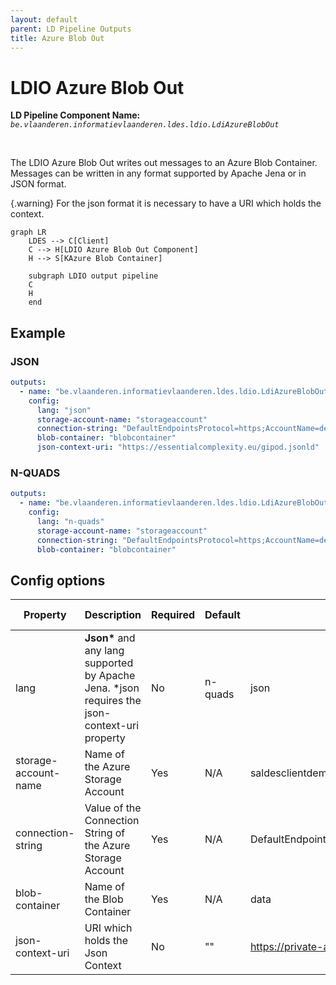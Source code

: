 ```yaml
---
layout: default
parent: LD Pipeline Outputs
title: Azure Blob Out
---
```


# LDIO Azure Blob Out

<b>LD Pipeline Component Name:</b> <i>```be.vlaanderen.informatievlaanderen.ldes.ldio.LdiAzureBlobOut```</i>

<br>

The LDIO Azure Blob Out writes out messages to an Azure Blob Container. Messages can be written in any format supported by Apache Jena or in JSON format.

{.warning}
For the json format it is necessary to have a URI which holds the context.


```mermaid
graph LR
    LDES --> C[Client]
    C --> H[LDIO Azure Blob Out Component]
    H --> S[KAzure Blob Container]

    subgraph LDIO output pipeline
    C
    H
    end
```

## Example

### JSON

```yaml
outputs:
  - name: "be.vlaanderen.informatievlaanderen.ldes.ldio.LdiAzureBlobOut"
    config:
      lang: "json"
      storage-account-name: "storageaccount"
      connection-string: "DefaultEndpointsProtocol=https;AccountName=demopowerquery;AccountKey=...;EndpointSuffix=core.windows.net"
      blob-container: "blobcontainer"
      json-context-uri: "https://essentialcomplexity.eu/gipod.jsonld"
```

### N-QUADS

```yaml
outputs:
  - name: "be.vlaanderen.informatievlaanderen.ldes.ldio.LdiAzureBlobOut"
    config:
      lang: "n-quads"
      storage-account-name: "storageaccount"
      connection-string: "DefaultEndpointsProtocol=https;AccountName=demopowerquery;AccountKey=...;EndpointSuffix=core.windows.net"
      blob-container: "blobcontainer"
```


## Config options

| Property             | Description                                                                                     | Required | Default | Example                                                                                                  | Supported values                                                                                                      |
| -------------------- | ----------------------------------------------------------------------------------------------- | -------- | ------- | -------------------------------------------------------------------------------------------------------- | --------------------------------------------------------------------------------------------------------------------- |
| lang                 | **Json\*** and any lang supported by Apache Jena. \*json requires the json-context-uri property | No       | n-quads | json                                                                                                     | json, jsonld, turtle, n-triples, n-quads, ...                                                                         |
| storage-account-name | Name of the Azure Storage Account                                                               | Yes      | N/A     | saldesclientdemo                                                                                         | String                                                                                                                |
| connection-string    | Value of the Connection String of the Azure Storage Account                                     | Yes      | N/A     | DefaultEndpointsProtocol=https;AccountName=demopowerquery;AccountKey=...;EndpointSuffix=core.windows.net | [Azure Connection String](https://learn.microsoft.com/en-us/azure/storage/common/storage-configure-connection-string) |
| blob-container       | Name of the Blob Container                                                                      | Yes      | N/A     | data                                                                                                     | String                                                                                                                |
| json-context-uri     | URI which holds the Json Context                                                                | No       | ""      | https://private-api.gipod.beta-vlaanderen.be/api/v1/context/gipod.jsonld                                 | URI describing [context](https://www.w3.org/TR/json-ld11/#the-context)                                                |
